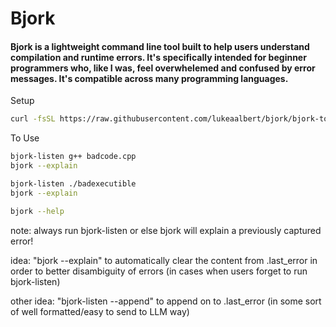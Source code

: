 # Bjork
#### Bjork is a lightweight command line tool built to help users understand compilation and runtime errors. It's specifically intended for beginner programmers who, like I was, feel overwhelemed and confused by error messages. It's compatible across many programming languages.

Setup

```bash
curl -fsSL https://raw.githubusercontent.com/lukeaalbert/bjork/bjork-tools/bjork-install.sh | bash
```

To Use
```bash
bjork-listen g++ badcode.cpp
bjork --explain
```
```bash
bjork-listen ./badexecutible
bjork --explain
```
```bash
bjork --help
```

note: always run bjork-listen or else bjork will explain a previously captured error!

idea: "bjork --explain" to automatically clear the content from .last_error in order to better disambiguity of errors (in cases when users forget to run bjork-listen)

other idea: "bjork-listen --append" to append on to .last_error (in some sort of well formatted/easy to send to LLM way)